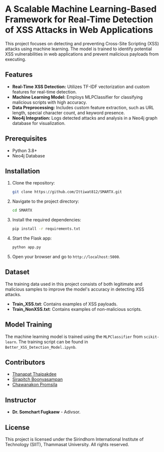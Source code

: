 # A Scalable Machine Learning-Based Framework for Real-Time Detection of XSS Attacks in Web Applications

This project focuses on detecting and preventing Cross-Site Scripting (XSS) attacks using machine learning. The model is trained to identify potential XSS vulnerabilities in web applications and prevent malicious payloads from executing.

## Features

- **Real-Time XSS Detection:** Utilizes TF-IDF vectorization and custom features for real-time detection.
- **Machine Learning Model:** Employs MLPClassifier for classifying malicious scripts with high accuracy.
- **Data Preprocessing:** Includes custom feature extraction, such as URL length, special character count, and keyword presence.
- **Neo4j Integration:** Logs detected attacks and analysis in a Neo4j graph database for visualization.

## Prerequisites

- Python 3.8+
- Neo4j Database

## Installation

1. Clone the repository:
    ```bash
    git clone https://github.com/Ittiwat812/SMARTX.git
    ```

2. Navigate to the project directory:
    ```bash
    cd SMARTX
    ```

3. Install the required dependencies:
    ```bash
    pip install -r requirements.txt
    ```

4. Start the Flask app:
    ```bash
    python app.py
    ```

5. Open your browser and go to `http://localhost:5000`.

## Dataset

The training data used in this project consists of both legitimate and malicious samples to improve the model's accuracy in detecting XSS attacks.

- **Train_XSS.txt**: Contains examples of XSS payloads.
- **Train_NonXSS.txt**: Contains examples of non-malicious scripts.

## Model Training

The machine learning model is trained using the `MLPClassifier` from `scikit-learn`. The training script can be found in `Better_XSS_Detection_Model.ipynb`.

## Contributors

-  [Thanapat Thaipakdee](https://github.com/Nameister)
-  [Sirapitch Boonyasampan](https://github.com/titlesirapitch)
-  [Chawanakon Promsila]()

## Instructor

- **Dr. Somchart Fugkaew** - Adivsor.

## License

This project is licensed under the Sirindhorn International Institute of Technology (SIIT), Thammasat University. All rights reserved.

